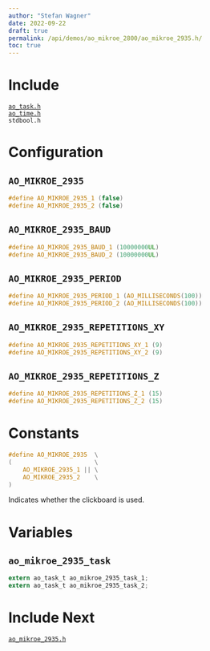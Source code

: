 ```yaml
---
author: "Stefan Wagner"
date: 2022-09-22
draft: true
permalink: /api/demos/ao_mikroe_2800/ao_mikroe_2935.h/
toc: true
---
```


# Include

[`ao_task.h`](../../src/ao_sys_xc32_pic32mz/ao_task.h.md) <br/>
[`ao_time.h`](../../src/ao_sys/ao_time.h.md) <br/>
`stdbool.h`

# Configuration

## `AO_MIKROE_2935`

```c
#define AO_MIKROE_2935_1 (false)
#define AO_MIKROE_2935_2 (false)
```

## `AO_MIKROE_2935_BAUD`

```c
#define AO_MIKROE_2935_BAUD_1 (10000000UL)
#define AO_MIKROE_2935_BAUD_2 (10000000UL)
```

## `AO_MIKROE_2935_PERIOD`

```c
#define AO_MIKROE_2935_PERIOD_1 (AO_MILLISECONDS(100))
#define AO_MIKROE_2935_PERIOD_2 (AO_MILLISECONDS(100))
```

## `AO_MIKROE_2935_REPETITIONS_XY`

```c
#define AO_MIKROE_2935_REPETITIONS_XY_1 (9)
#define AO_MIKROE_2935_REPETITIONS_XY_2 (9)
```

## `AO_MIKROE_2935_REPETITIONS_Z`

```c
#define AO_MIKROE_2935_REPETITIONS_Z_1 (15)
#define AO_MIKROE_2935_REPETITIONS_Z_2 (15)
```

# Constants

```c
#define AO_MIKROE_2935  \
(                       \
    AO_MIKROE_2935_1 || \
    AO_MIKROE_2935_2    \
)
```

Indicates whether the clickboard is used.

# Variables

## `ao_mikroe_2935_task`

```c
extern ao_task_t ao_mikroe_2935_task_1;
extern ao_task_t ao_mikroe_2935_task_2;
```

# Include Next

[`ao_mikroe_2935.h`](../ao_mikroe/ao_mikroe_2935.h.md)
